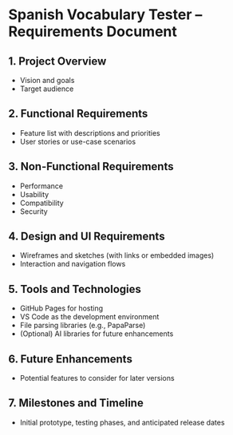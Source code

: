 # Spanish Vocabulary Tester – Requirements Document

## 1. Project Overview
- Vision and goals
- Target audience

## 2. Functional Requirements
- Feature list with descriptions and priorities
- User stories or use-case scenarios

## 3. Non-Functional Requirements
- Performance
- Usability
- Compatibility
- Security

## 4. Design and UI Requirements
- Wireframes and sketches (with links or embedded images)
- Interaction and navigation flows

## 5. Tools and Technologies
- GitHub Pages for hosting
- VS Code as the development environment
- File parsing libraries (e.g., PapaParse)
- (Optional) AI libraries for future enhancements

## 6. Future Enhancements 
- Potential features to consider for later versions

## 7. Milestones and Timeline
- Initial prototype, testing phases, and anticipated release dates
